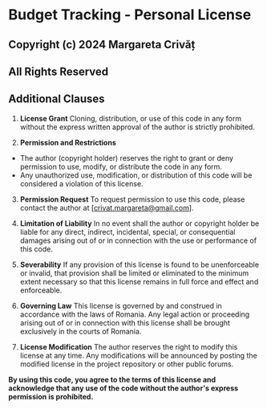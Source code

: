 # Budget Tracking - Personal License

## Copyright (c) 2024 Margareta Crivăț
## All Rights Reserved 

## Additional Clauses

1. **License Grant**
Cloning, distribution, or use of this code in any form without the express written approval of the author is strictly 
prohibited. 

2. **Permission and Restrictions**

- The author (copyright holder) reserves the right to grant or deny permission to use, modify, or distribute the code 
in any form. 
- Any unauthorized use, modification, or distribution of this code will be considered a violation of this license. 

3. **Permission Request**
To request permission to use this code, please contact the author at [crivat.margareta@gmail.com].

4. **Limitation of Liability**
In no event shall the author or copyright holder be liable for any direct, indirect, incidental, special, or 
consequential damages arising out of or in connection with the use or performance of this code. 

5. **Severability**
If any provision of this license is found to be unenforceable or invalid, that provision shall be limited or eliminated 
to the minimum extent necessary so that this license remains in full force and effect and enforceable.

6. **Governing Law**
This license is governed by and construed in accordance with the laws of Romania. Any legal action or proceeding arising 
out of or in connection with this license shall be brought exclusively in the courts of Romania. 

7. **License Modification**
The author reserves the right to modify this license at any time. Any modifications will be announced by posting the 
modified license in the project repository or other public forums. 

**By using this code, you agree to the terms of this license and acknowledge that any use of the code without the 
author's express permission is prohibited.**
